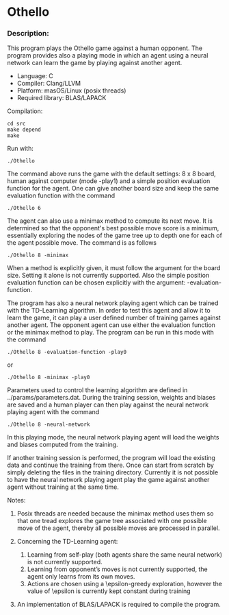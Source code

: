 # Othello

### Description:

This program plays the Othello game against a human opponent. The program provides also a playing mode in which an agent using a neural network can learn the game by playing against another agent.

* Language: C
* Compiler: Clang/LLVM
* Platform: masOS/Linux (posix threads)
* Required library: BLAS/LAPACK

Compilation:

```
cd src
make depend
make
```

Run with:

```
./Othello
```

The command above runs the game with the default settings: 8 x 8 board, human against computer (mode -play1) and a simple position evaluation function for the agent. One can give another board size and keep the same evaluation function with the command

```
./Othello 6
```

The agent can also use a minimax method to compute its next move. It is determined so that the opponent's best possible move score is a minimum, essentially exploring the nodes of the game tree up to depth one for each of the agent possible move. The command is as follows

```
./Othello 8 -minimax
```

When a method is explicitly given, it must follow the argument for the board size. Setting it alone is not currently supported. Also the simple position evaluation function can be chosen explicitly with the argument: -evaluation-function.

The program has also a neural network playing agent which can be trained with the TD-Learning algorithm. In order to test this agent and allow it to learn the game, it can play a user defined number of training games against another agent. The opponent agent can use either the evaluation function or the minimax method to play. The program can be run in this mode with the command

```
./Othello 8 -evaluation-function -play0
```

or

```
./Othello 8 -minimax -play0
```

Parameters used to control the learning algorithm are defined in ../params/parameters.dat. During the training session, weights and biases are saved and a human player can then play against the neural network playing agent with the command

```
./Othello 8 -neural-network
```

In this playing mode, the neural network playing agent will load the weights and biases computed from the training.

If another training session is performed, the program will load the existing data and continue the training from there. Once can start from scratch by simply deleting the files in the training directory. Currently it is not possible to have the neural network playing agent play the game against another agent without training at the same time.

Notes:

1. Posix threads are needed because the minimax method uses them so that one tread explores the game tree associated with one possible move of the agent, thereby all possible moves are processed in parallel.

2. Concerning the TD-Learning agent:
    1. Learning from self-play (both agents share the same neural network) is not currently supported.
    2. Learning from opponent’s moves is not currently supported, the agent only learns from its own moves.
    3. Actions are chosen using a \epsilon-greedy exploration, however the value of \epsilon is currently kept constant
during training

3. An implementation of BLAS/LAPACK is required to compile the program.

